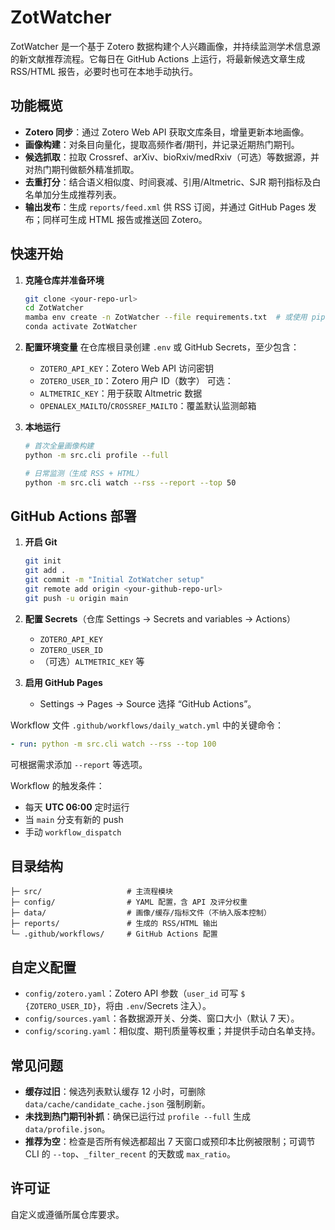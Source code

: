 # ZotWatcher

ZotWatcher 是一个基于 Zotero 数据构建个人兴趣画像，并持续监测学术信息源的新文献推荐流程。它每日在 GitHub Actions 上运行，将最新候选文章生成 RSS/HTML 报告，必要时也可在本地手动执行。

## 功能概览
- **Zotero 同步**：通过 Zotero Web API 获取文库条目，增量更新本地画像。
- **画像构建**：对条目向量化，提取高频作者/期刊，并记录近期热门期刊。
- **候选抓取**：拉取 Crossref、arXiv、bioRxiv/medRxiv（可选）等数据源，并对热门期刊做额外精准抓取。
- **去重打分**：结合语义相似度、时间衰减、引用/Altmetric、SJR 期刊指标及白名单加分生成推荐列表。
- **输出发布**：生成 `reports/feed.xml` 供 RSS 订阅，并通过 GitHub Pages 发布；同样可生成 HTML 报告或推送回 Zotero。

## 快速开始
1. **克隆仓库并准备环境**
   ```bash
   git clone <your-repo-url>
   cd ZotWatcher
   mamba env create -n ZotWatcher --file requirements.txt  # 或使用 pip 安装
   conda activate ZotWatcher
   ```

2. **配置环境变量**
   在仓库根目录创建 `.env` 或 GitHub Secrets，至少包含：
   - `ZOTERO_API_KEY`：Zotero Web API 访问密钥
   - `ZOTERO_USER_ID`：Zotero 用户 ID（数字）
   可选：
   - `ALTMETRIC_KEY`：用于获取 Altmetric 数据
   - `OPENALEX_MAILTO`/`CROSSREF_MAILTO`：覆盖默认监测邮箱

3. **本地运行**
   ```bash
   # 首次全量画像构建
   python -m src.cli profile --full

   # 日常监测（生成 RSS + HTML）
   python -m src.cli watch --rss --report --top 50
   ```

## GitHub Actions 部署
1. **开启 Git**
   ```bash
   git init
   git add .
   git commit -m "Initial ZotWatcher setup"
   git remote add origin <your-github-repo-url>
   git push -u origin main
   ```

2. **配置 Secrets**（仓库 Settings → Secrets and variables → Actions）
   - `ZOTERO_API_KEY`
   - `ZOTERO_USER_ID`
   - （可选）`ALTMETRIC_KEY` 等

3. **启用 GitHub Pages**
   - Settings → Pages → Source 选择 “GitHub Actions”。

Workflow 文件 `.github/workflows/daily_watch.yml` 中的关键命令：
```yaml
- run: python -m src.cli watch --rss --top 100
```
可根据需求添加 `--report` 等选项。

Workflow 的触发条件：
- 每天 **UTC 06:00** 定时运行
- 当 `main` 分支有新的 push
- 手动 `workflow_dispatch`

## 目录结构
```
├─ src/                   # 主流程模块
├─ config/                # YAML 配置，含 API 及评分权重
├─ data/                  # 画像/缓存/指标文件（不纳入版本控制）
├─ reports/               # 生成的 RSS/HTML 输出
└─ .github/workflows/     # GitHub Actions 配置
```

## 自定义配置
- `config/zotero.yaml`：Zotero API 参数（`user_id` 可写 `$ {ZOTERO_USER_ID}`，将由 `.env`/Secrets 注入）。
- `config/sources.yaml`：各数据源开关、分类、窗口大小（默认 7 天）。
- `config/scoring.yaml`：相似度、期刊质量等权重；并提供手动白名单支持。

## 常见问题
- **缓存过旧**：候选列表默认缓存 12 小时，可删除 `data/cache/candidate_cache.json` 强制刷新。
- **未找到热门期刊补抓**：确保已运行过 `profile --full` 生成 `data/profile.json`。
- **推荐为空**：检查是否所有候选都超出 7 天窗口或预印本比例被限制；可调节 CLI 的 `--top`、`_filter_recent` 的天数或 `max_ratio`。

## 许可证
自定义或遵循所属仓库要求。
